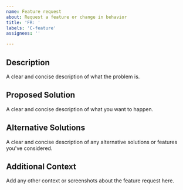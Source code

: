 ```yaml
---
name: Feature request
about: Request a feature or change in behavior
title: 'FR: '
labels: 'C-feature'
assignees: ''

---
```


<!--
  Thank you for your feature request! Please describe your request here. For
  questions, use the Typst community discord: https://discord.gg/2uDybryKPe.
-->

## Description
A clear and concise description of what the problem is.

## Proposed Solution
A clear and concise description of what you want to happen.

## Alternative Solutions
A clear and concise description of any alternative solutions or features you've considered.

## Additional Context
Add any other context or screenshots about the feature request here.
